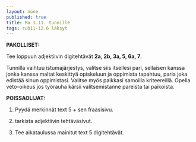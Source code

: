 ```yaml
---
layout: none
published: true
title: Ma 3.11. tunnille
tags: rub11-12.6 läksyt
---
```

**PAKOLLISET:**

Tee loppuun adjektiivin digitehtävät **2a, 2b, 3a, 5, 6a, 7**.

Tunnilla vaihtuu istumajärjestys, valitse siis itsellesi pari, sellaisen kanssa jonka kanssa maltat keskittyä opiskeluun ja oppimista tapahtuu, paria joka edistää sinun oppimistasi. Valitse myös paikkasi samoilla kriteereillä. Opella veto-oikeus jos työrauha kärsii valitsemistanne pareista tai paikoista.

**POISSAOLIJAT:**

1. Pyydä merkinnät text 5 + sen fraasisivu.

2. tarkista adjektiivin tehtäväsivut.

3. Tee aikataulussa mainitut text 5 digitehtävät.
